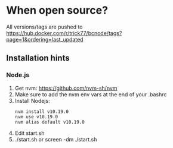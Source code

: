 # When open source?

All versions/tags are pushed to https://hub.docker.com/r/trick77/bcnode/tags?page=1&ordering=last_updated 

## Installation hints

### Node.js

1. Get nvm: https://github.com/nvm-sh/nvm
2. Make sure to add the nvm env vars at the end of your .bashrc
3. Install Nodejs:
   ```
   nvm install v10.19.0
   nvm use v10.19.0
   nvm alias default v10.19.0
   ```
4. Edit start.sh
5. ./start.sh or screen -dm ./start.sh

